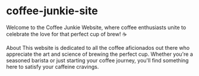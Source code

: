 # coffee-junkie-site
Welcome to the Coffee Junkie Website, where coffee enthusiasts unite to celebrate the love for that perfect cup of brew! ☕

About
This website is dedicated to all the coffee aficionados out there who appreciate the art and science of brewing the perfect cup. Whether you're a seasoned barista or just starting your coffee journey, you'll find something here to satisfy your caffeine cravings.